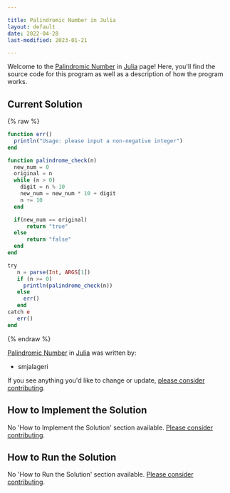 ```yaml
---

title: Palindromic Number in Julia
layout: default
date: 2022-04-28
last-modified: 2023-01-21

---
```


Welcome to the [Palindromic Number](https://sampleprograms.io/projects/palindromic-number) in [Julia](https://sampleprograms.io/languages/julia) page! Here, you'll find the source code for this program as well as a description of how the program works.

## Current Solution

{% raw %}

```julia
function err() 
  println("Usage: please input a non-negative integer")
end

function palindrome_check(n)
  new_num = 0
  original = n
  while (n > 0)
    digit = n % 10
    new_num = new_num * 10 + digit 
    n ÷= 10
  end

  if(new_num == original)
      return "true"
  else
      return "false"
  end
end

try
   n = parse(Int, ARGS[1])
   if (n >= 0)
     println(palindrome_check(n))
   else
     err()
   end
catch e
   err()
end
```

{% endraw %}

[Palindromic Number](https://sampleprograms.io/projects/palindromic-number) in [Julia](https://sampleprograms.io/languages/julia) was written by:

- smjalageri

If you see anything you'd like to change or update, [please consider contributing](https://github.com/TheRenegadeCoder/sample-programs).

## How to Implement the Solution

No 'How to Implement the Solution' section available. [Please consider contributing](https://github.com/TheRenegadeCoder/sample-programs-website).

## How to Run the Solution

No 'How to Run the Solution' section available. [Please consider contributing](https://github.com/TheRenegadeCoder/sample-programs-website).